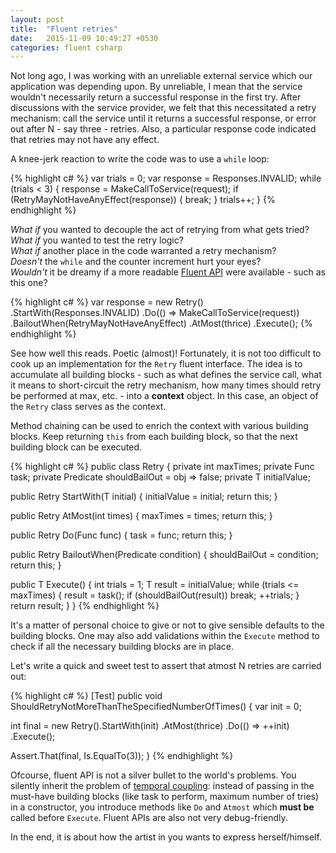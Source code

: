 ```yaml
---
layout: post
title:  "Fluent retries"
date:   2015-11-09 10:49:27 +0530
categories: fluent csharp
---
```


Not long ago, I was working with an unreliable external service which our application was depending upon.
By unreliable, I mean that the service wouldn't necessarily return a successful response in the first try. After discussions with the service provider, we felt that this necessitated a retry mechanism: call the service until it returns a successful response, or error out after N - say three - retries.
Also, a particular response code indicated that retries may not have any effect.

A knee-jerk reaction to write the code was to use a `while` loop:


{% highlight c# %}
var trials = 0;
var response = Responses.INVALID;
while (trials < 3) {
  response = MakeCallToService(request);
  if (RetryMayNotHaveAnyEffect(response)) {
    break;
  }
  trials++;
}
{% endhighlight %}

_What if_ you wanted to decouple the act of retrying from what gets tried?<br/>
_What if_ you wanted to test the retry logic?<br/>
_What if_ another place in the code warranted a retry mechanism?<br/>
_Doesn't_ the `while` and the counter increment hurt your eyes?<br/>
_Wouldn't_ it be dreamy if a more readable [Fluent API][fluent-api-fowler] were available - such as this one?

{% highlight c# %}
var response = new Retry<Response>()
  .StartWith(Responses.INVALID)
  .Do(() => MakeCallToService(request))
  .BailoutWhen(RetryMayNotHaveAnyEffect)
  .AtMost(thrice)
  .Execute();
{% endhighlight %}

See how well this reads. Poetic (almost)!
Fortunately, it is not too difficult to cook up an implementation for the `Retry` fluent interface. The idea is to accumulate all building blocks - such as what defines the service call, what it means to short-circuit the retry mechanism, how many times should retry be performed at max, etc. - into a __context__ object. In this case, an object of the `Retry` class serves as the context.

Method chaining can be used to enrich the context with various building blocks. Keep returning `this` from each building block, so that the next building block can be executed.

{% highlight c# %}
public class Retry<T> {
  private int maxTimes;
  private Func<T> task;
  private Predicate<T> shouldBailOut = obj => false;
  private T initialValue;

  public Retry<T> StartWith(T initial) {
    initialValue = initial;
    return this;
  }

  public Retry<T> AtMost(int times) {
    maxTimes = times;
    return this;
  }

  public Retry<T> Do(Func<T> func) {
    task = func;
    return this;
  }

  public Retry<T> BailoutWhen(Predicate<T> condition) {
    shouldBailOut = condition;
    return this;
  }

  public T Execute() {
    int trials = 1;
    T result = initialValue;
    while (trials <= maxTimes) {
      result = task();
      if (shouldBailOut(result))
        break;
      ++trials;
    }
    return result;
  }
}
{% endhighlight %}

It's a matter of personal choice to give or not to give sensible defaults to the building blocks.
One may also add validations within the `Execute` method to check if all the necessary building blocks are in place.

Let's write a quick and sweet test to assert that atmost N retries are carried out:

{% highlight c# %}
[Test]
public void ShouldRetryNotMoreThanTheSpecifiedNumberOfTimes() {
  var init = 0;
 
  int final = new Retry<int>().StartWith(init)
    .AtMost(thrice)
    .Do(() => ++init)
    .Execute();

  Assert.That(final, Is.EqualTo(3));
}
{% endhighlight %}

Ofcourse, fluent API is not a silver bullet to the world's problems. You silently inherit the problem of [temporal coupling][temporal-coupling]: instead of passing in the must-have building blocks (like task to perform, maximum number of tries) in a constructor, you introduce methods like `Do` and `Atmost` which __must be__ called before `Execute`. Fluent APIs are also not very debug-friendly.

In the end, it is about how the artist in you wants to express herself/himself.

[fluent-api-fowler]: http://martinfowler.com/bliki/FluentInterface.html
[temporal-coupling]: http://blog.ploeh.dk/2011/05/24/DesignSmellTemporalCoupling/